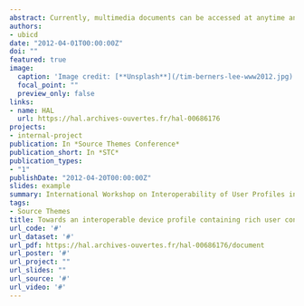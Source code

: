 ```yaml
---
abstract: Currently, multimedia documents can be accessed at anytime and anywhere with a wide variety of mobile devices, e.g., laptops, smartphones, tablets. Obviously, platforms heterogeneity, user's preferences and context variations require documents adaptation according to execution constraints, e.g., audio contents may not be played while a user is participating at a meeting. Current context modeling languages do not handle such a real life user constraints. They generally list multiple information values that are interpreted by adaptation processes in order to deduce implicitly such high-level constraints. This paper overcomes this limitation by proposing a novel context modeling approach based on services where context information are linked according to explicit high-level constraints. In order to validate our proposal, we have used Semantic Web technologies by specifying RDF profiles and experiment their usage on several platforms. 
authors:
- ubicd
date: "2012-04-01T00:00:00Z"
doi: ""
featured: true
image:
  caption: 'Image credit: [**Unsplash**](/tim-berners-lee-www2012.jpg)'
  focal_point: ""
  preview_only: false
links:
- name: HAL
  url: https://hal.archives-ouvertes.fr/hal-00686176
projects:
- internal-project
publication: In *Source Themes Conference*
publication_short: In *STC*
publication_types:
- "1"
publishDate: "2012-04-20T00:00:00Z"
slides: example
summary: International Workshop on Interoperability of User Profiles in Multi-Application Web Environments (MultiA-Pro 2012), in conjunction with the World Wide Web Conference (WWW 2012)
tags:
- Source Themes
title: Towards an interoperable device profile containing rich user constraints
url_code: '#'
url_dataset: '#'
url_pdf: https://hal.archives-ouvertes.fr/hal-00686176/document
url_poster: '#'
url_project: ""
url_slides: ""
url_source: '#'
url_video: '#'
---
```



